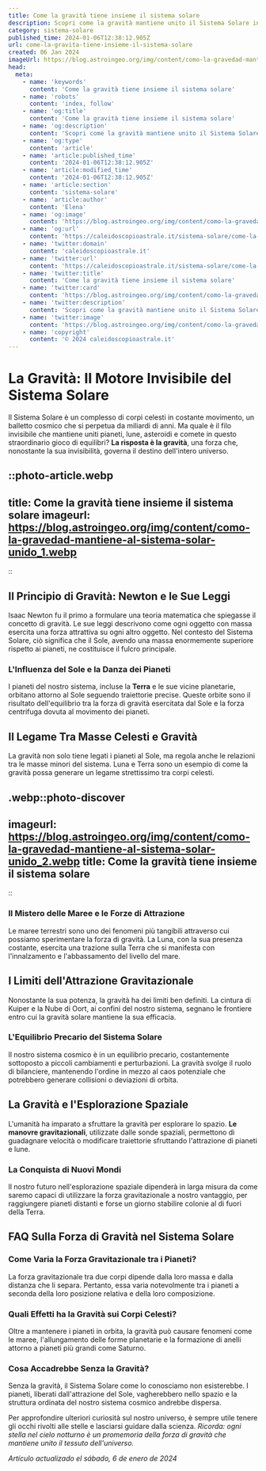 ```yaml
---
title: Come la gravità tiene insieme il sistema solare
description: Scopri come la gravità mantiene unito il Sistema Solare in questo articolo dettagliato. Approfondisci i misteri delluniverso!
category: sistema-solare
published_time: 2024-01-06T12:38:12.905Z
url: come-la-gravita-tiene-insieme-il-sistema-solare
created: 06 Jan 2024
imageUrl: https://blog.astroingeo.org/img/content/como-la-gravedad-mantiene-al-sistema-solar-unido_1.webp
head:
  meta:
    - name: 'keywords'
      content: 'Come la gravità tiene insieme il sistema solare'
    - name: 'robots'
      content: 'index, follow'
    - name: 'og:title'
      content: 'Come la gravità tiene insieme il sistema solare'
    - name: 'og:description'
      content: 'Scopri come la gravità mantiene unito il Sistema Solare in questo articolo dettagliato. Approfondisci i misteri delluniverso!'
    - name: 'og:type'
      content: 'article'
    - name: 'article:published_time'
      content: '2024-01-06T12:38:12.905Z'
    - name: 'article:modified_time'
      content: '2024-01-06T12:38:12.905Z'
    - name: 'article:section'
      content: 'sistema-solare'
    - name: 'article:author'
      content: 'Elena'
    - name: 'og:image'
      content: 'https://blog.astroingeo.org/img/content/como-la-gravedad-mantiene-al-sistema-solar-unido_1.webp'
    - name: 'og:url'
      content: 'https://caleidoscopioastrale.it/sistema-solare/come-la-gravita-tiene-insieme-il-sistema-solare'
    - name: 'twitter:domain'
      content: 'caleidoscopioastrale.it'
    - name: 'twitter:url'
      content: 'https://caleidoscopioastrale.it/sistema-solare/come-la-gravita-tiene-insieme-il-sistema-solare'
    - name: 'twitter:title'
      content: 'Come la gravità tiene insieme il sistema solare'
    - name: 'twitter:card'
      content: 'https://blog.astroingeo.org/img/content/como-la-gravedad-mantiene-al-sistema-solar-unido_1.webp'
    - name: 'twitter:description'
      content: 'Scopri come la gravità mantiene unito il Sistema Solare in questo articolo dettagliato. Approfondisci i misteri delluniverso!'
    - name: 'twitter:image'
      content: 'https://blog.astroingeo.org/img/content/como-la-gravedad-mantiene-al-sistema-solar-unido_1.webp'
    - name: 'copyright'
      content: '© 2024 caleidoscopioastrale.it'
---
```

# La Gravità: Il Motore Invisibile del Sistema Solare

Il Sistema Solare è un complesso di corpi celesti in costante movimento, un balletto cosmico che si perpetua da miliardi di anni. Ma quale è il filo invisibile che mantiene uniti pianeti, lune, asteroidi e comete in questo straordinario gioco di equilibri? **La risposta è la gravità**, una forza che, nonostante la sua invisibilità, governa il destino dell'intero universo.

::photo-article.webp
---
title: Come la gravità tiene insieme il sistema solare
imageurl: https://blog.astroingeo.org/img/content/como-la-gravedad-mantiene-al-sistema-solar-unido_1.webp
---
::

## Il Principio di Gravità: Newton e le Sue Leggi

Isaac Newton fu il primo a formulare una teoria matematica che spiegasse il concetto di gravità. Le sue leggi descrivono come ogni oggetto con massa esercita una forza attrattiva su ogni altro oggetto. Nel contesto del Sistema Solare, ciò significa che il Sole, avendo una massa enormemente superiore rispetto ai pianeti, ne costituisce il fulcro principale.

### L'Influenza del Sole e la Danza dei Pianeti

I pianeti del nostro sistema, incluse la **Terra** e le sue vicine planetarie, orbitano attorno al Sole seguendo traiettorie precise. Queste orbite sono il risultato dell'equilibrio tra la forza di gravità esercitata dal Sole e la forza centrifuga dovuta al movimento dei pianeti.

## Il Legame Tra Masse Celesti e Gravità

La gravità non solo tiene legati i pianeti al Sole, ma regola anche le relazioni tra le masse minori del sistema. Luna e Terra sono un esempio di come la gravità possa generare un legame strettissimo tra corpi celesti.

.webp::photo-discover
---
imageurl: https://blog.astroingeo.org/img/content/como-la-gravedad-mantiene-al-sistema-solar-unido_2.webp
title: Come la gravità tiene insieme il sistema solare
---
::

### Il Mistero delle Maree e le Forze di Attrazione

Le maree terrestri sono uno dei fenomeni più tangibili attraverso cui possiamo sperimentare la forza di gravità. La Luna, con la sua presenza costante, esercita una trazione sulla Terra che si manifesta con l'innalzamento e l'abbassamento del livello del mare.

## I Limiti dell'Attrazione Gravitazionale

Nonostante la sua potenza, la gravità ha dei limiti ben definiti. La cintura di Kuiper e la Nube di Oort, ai confini del nostro sistema, segnano le frontiere entro cui la gravità solare mantiene la sua efficacia.

### L'Equilibrio Precario del Sistema Solare

Il nostro sistema cosmico è in un equilibrio precario, costantemente sottoposto a piccoli cambiamenti e perturbazioni. La gravità svolge il ruolo di bilanciere, mantenendo l'ordine in mezzo al caos potenziale che potrebbero generare collisioni o deviazioni di orbita.

## La Gravità e l'Esplorazione Spaziale

L'umanità ha imparato a sfruttare la gravità per esplorare lo spazio. **Le manovre gravitazionali**, utilizzate dalle sonde spaziali, permettono di guadagnare velocità o modificare traiettorie sfruttando l'attrazione di pianeti e lune.

### La Conquista di Nuovi Mondi

Il nostro futuro nell'esplorazione spaziale dipenderà in larga misura da come saremo capaci di utilizzare la forza gravitazionale a nostro vantaggio, per raggiungere pianeti distanti e forse un giorno stabilire colonie al di fuori della Terra.

## FAQ Sulla Forza di Gravità nel Sistema Solare

### Come Varia la Forza Gravitazionale tra i Pianeti?

La forza gravitazionale tra due corpi dipende dalla loro massa e dalla distanza che li separa. Pertanto, essa varia notevolmente tra i pianeti a seconda della loro posizione relativa e della loro composizione.

### Quali Effetti ha la Gravità sui Corpi Celesti?

Oltre a mantenere i pianeti in orbita, la gravità può causare fenomeni come le maree, l'allungamento delle forme planetarie e la formazione di anelli attorno a pianeti più grandi come Saturno.

### Cosa Accadrebbe Senza la Gravità?

Senza la gravità, il Sistema Solare come lo conosciamo non esisterebbe. I pianeti, liberati dall'attrazione del Sole, vagherebbero nello spazio e la struttura ordinata del nostro sistema cosmico andrebbe dispersa.

Per approfondire ulteriori curiosità sul nostro universo, è sempre utile tenere gli occhi rivolti alle stelle e lasciarsi guidare dalla scienza. *Ricorda: ogni stella nel cielo notturno è un promemoria della forza di gravità che mantiene unito il tessuto dell'universo.*

_Artículo actualizado el sábado, 6 de enero de 2024_